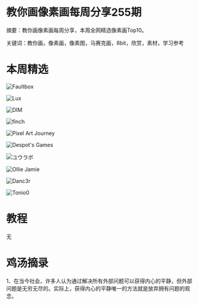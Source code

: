 # 教你画像素画每周分享255期


  摘要：教你画像素画每周分享，本周全网精选像素画Top10。

  关键词：教你画，像素画，像素图，马赛克画，8bit，欣赏，素材，学习参考

# 本周精选

![Faultbox](https://pbs.twimg.com/media/F7t7H4kW4AEZ-iF?format=png&name=900x900)

![Lux](https://pbs.twimg.com/media/F7wregpWkAADHSd?format=png&name=medium)

![DIM](https://pbs.twimg.com/media/F7qG0AYagAA1iwi?format=png&name=900x900)

![finch](https://pbs.twimg.com/media/F7vnkK0bUAAEXB4?format=png&name=medium)

![Pixel Art Journey](https://pbs.twimg.com/media/F7sIDuYWMAAD3ga?format=png&name=medium)

![Despot's Games](https://pbs.twimg.com/media/F7uQy4FXoAA0l1h?format=png&name=small)

![ユウラボ](https://pbs.twimg.com/media/F7qvelsbMAAxMfZ?format=png&name=360x360)

![Ollie Jamie](https://pbs.twimg.com/media/F7sno0dXkAAAuYO?format=jpg&name=medium)

![Danc3r](https://pbs.twimg.com/media/F7ztlr-XQAAPkdK?format=jpg&name=medium)

![Tonio0](https://pbs.twimg.com/media/F7riGWAbMAAqQeP?format=png&name=medium)

# 教程

无


# 鸡汤摘录

1、在当今社会，许多人认为通过解决所有外部问题可以获得内心的平静，但外部问题是无穷无尽的。实际上，获得内心的平静唯一的方法就是放弃拥有问题的观念。